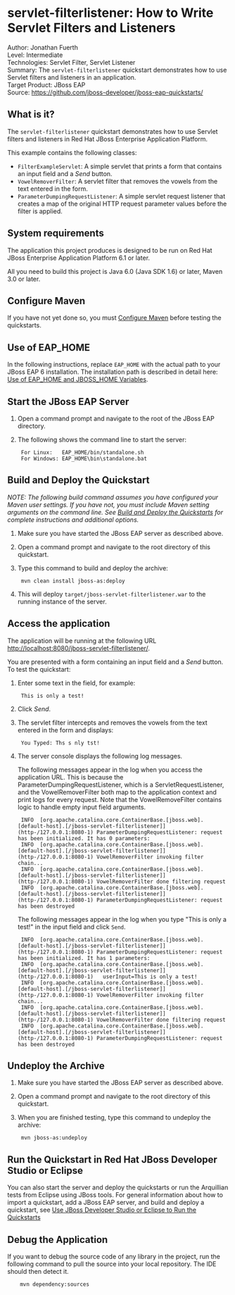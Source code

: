 servlet-filterlistener: How to Write Servlet Filters and Listeners
================================================================
Author: Jonathan Fuerth  
Level: Intermediate  
Technologies: Servlet Filter, Servlet Listener  
Summary: The `servlet-filterlistener` quickstart demonstrates how to use Servlet filters and listeners in an application.  
Target Product: JBoss EAP  
Source: <https://github.com/jboss-developer/jboss-eap-quickstarts/>  

What is it?
-----------

The `servlet-filterlistener` quickstart demonstrates how to use Servlet filters and listeners in Red Hat JBoss Enterprise Application Platform. 

This example contains the following classes:

* `FilterExampleServlet`: A simple servlet that prints a form that contains an input field and a *Send* button. 
* `VowelRemoverFilter`: A servlet filter that removes the vowels from the text entered in the form.
* `ParameterDumpingRequestListener`: A simple servlet request listener that creates a map of the original HTTP request parameter values before the filter is applied.


System requirements
-------------------

The application this project produces is designed to be run on Red Hat JBoss Enterprise Application Platform 6.1 or later. 

All you need to build this project is Java 6.0 (Java SDK 1.6) or later, Maven 3.0 or later.


Configure Maven
---------------

If you have not yet done so, you must [Configure Maven](https://github.com/jboss-developer/jboss-developer-shared-resources/blob/master/guides/CONFIGURE_MAVEN.md#configure-maven-to-build-and-deploy-the-quickstarts) before testing the quickstarts.


Use of EAP_HOME
---------------

In the following instructions, replace `EAP_HOME` with the actual path to your JBoss EAP 6 installation. The installation path is described in detail here: [Use of EAP_HOME and JBOSS_HOME Variables](https://github.com/jboss-developer/jboss-developer-shared-resources/blob/master/guides/USE_OF_EAP_HOME.md#use-of-eap_home-and-jboss_home-variables).


Start the JBoss EAP Server
-------------------------

1. Open a command prompt and navigate to the root of the JBoss EAP directory.
2. The following shows the command line to start the server:

        For Linux:   EAP_HOME/bin/standalone.sh
        For Windows: EAP_HOME\bin\standalone.bat


Build and Deploy the Quickstart
-------------------------

_NOTE: The following build command assumes you have configured your Maven user settings. If you have not, you must include Maven setting arguments on the command line. See [Build and Deploy the Quickstarts](https://github.com/jboss-developer/jboss-developer-shared-resources/blob/master/guides/BUILD_AND_DEPLOY.md#build-and-deploy-the-quickstarts) for complete instructions and additional options._

1. Make sure you have started the JBoss EAP server as described above.
2. Open a command prompt and navigate to the root directory of this quickstart.
3. Type this command to build and deploy the archive:

        mvn clean install jboss-as:deploy

4. This will deploy `target/jboss-servlet-filterlistener.war` to the running instance of the server.


Access the application 
---------------------

The application will be running at the following URL <http://localhost:8080/jboss-servlet-filterlistener/>.

You are presented with a form containing an input field and a *Send* button. To test the quickstart:

1. Enter some text in the field, for example: 

        This is only a test!
2. Click *Send*.
3. The servlet filter intercepts and removes the vowels from the text entered in the form and displays: 

        You Typed: Ths s nly tst!
4. The server console displays the following log messages.

   The following messages appear in the log when you access the application URL. This is because the ParameterDumpingRequestListener, which is a ServletRequestListener, and the VowelRemoverFilter both map to the application context and print logs for every request. Note that the VowelRemoveFilter contains logic to handle empty input field arguments.

        INFO  [org.apache.catalina.core.ContainerBase.[jboss.web].[default-host].[/jboss-servlet-filterlistener]] (http-/127.0.0.1:8080-1) ParameterDumpingRequestListener: request has been initialized. It has 0 parameters:
        INFO  [org.apache.catalina.core.ContainerBase.[jboss.web].[default-host].[/jboss-servlet-filterlistener]] (http-/127.0.0.1:8080-1) VowelRemoverFilter invoking filter chain...
        INFO  [org.apache.catalina.core.ContainerBase.[jboss.web].[default-host].[/jboss-servlet-filterlistener]] (http-/127.0.0.1:8080-1) VowelRemoverFilter done filtering request
        INFO  [org.apache.catalina.core.ContainerBase.[jboss.web].[default-host].[/jboss-servlet-filterlistener]] (http-/127.0.0.1:8080-1) ParameterDumpingRequestListener: request has been destroyed
        
    The following messages appear in the log when you type "This is only a test!" in the input field and click `Send`. 
        
        INFO  [org.apache.catalina.core.ContainerBase.[jboss.web].[default-host].[/jboss-servlet-filterlistener]] (http-/127.0.0.1:8080-1) ParameterDumpingRequestListener: request has been initialized. It has 1 parameters:
        INFO  [org.apache.catalina.core.ContainerBase.[jboss.web].[default-host].[/jboss-servlet-filterlistener]] (http-/127.0.0.1:8080-1)   userInput=This is only a test!
        INFO  [org.apache.catalina.core.ContainerBase.[jboss.web].[default-host].[/jboss-servlet-filterlistener]] (http-/127.0.0.1:8080-1) VowelRemoverFilter invoking filter chain...
        INFO  [org.apache.catalina.core.ContainerBase.[jboss.web].[default-host].[/jboss-servlet-filterlistener]] (http-/127.0.0.1:8080-1) VowelRemoverFilter done filtering request
        INFO  [org.apache.catalina.core.ContainerBase.[jboss.web].[default-host].[/jboss-servlet-filterlistener]] (http-/127.0.0.1:8080-1) ParameterDumpingRequestListener: request has been destroyed


Undeploy the Archive
--------------------

1. Make sure you have started the JBoss EAP server as described above.
2. Open a command prompt and navigate to the root directory of this quickstart.
3. When you are finished testing, type this command to undeploy the archive:

        mvn jboss-as:undeploy


Run the Quickstart in Red Hat JBoss Developer Studio or Eclipse
-------------------------------------
You can also start the server and deploy the quickstarts or run the Arquillian tests from Eclipse using JBoss tools. For general information about how to import a quickstart, add a JBoss EAP server, and build and deploy a quickstart, see [Use JBoss Developer Studio or Eclipse to Run the Quickstarts](https://github.com/jboss-developer/jboss-developer-shared-resources/blob/master/guides/USE_JBDS.md#use-jboss-developer-studio-or-eclipse-to-run-the-quickstarts) 


Debug the Application
------------------------------------

If you want to debug the source code of any library in the project, run the following command to pull the source into your local repository. The IDE should then detect it.

        mvn dependency:sources

